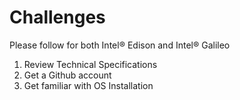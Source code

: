 Challenges
==

Please follow for both Intel® Edison and Intel® Galileo

1. Review Technical Specifications
2. Get a Github account
3. Get familiar with OS Installation
